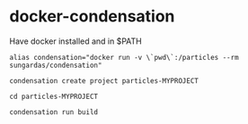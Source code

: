 # docker-condensation

Have docker installed and in $PATH

```
alias condensation="docker run -v \`pwd\`:/particles --rm sungardas/condensation"

condensation create project particles-MYPROJECT

cd particles-MYPROJECT

condensation run build
```
